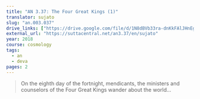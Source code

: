 ```yaml
---
title: "AN 3.37: The Four Great Kings (1)"
translator: sujato
slug: "an.003.037"
drive_links: ["https://drive.google.com/file/d/1N8dBVb33ra-dnKkFAlJHnEgxkVDSw-o_/view?usp=drivesdk"]
external_url: "https://suttacentral.net/an3.37/en/sujato"
year: 2018
course: cosmology
tags:
  - an
  - deva
pages: 2
---
```


> On the eighth day of the fortnight, mendicants, the ministers and counselors of the Four Great Kings wander about the world...